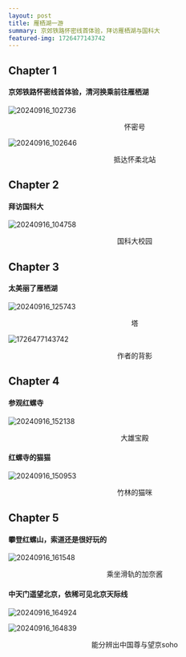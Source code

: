 ```yaml
---
layout: post
title: 雁栖湖一游
summary: 京郊铁路怀密线首体验，拜访雁栖湖与国科大
featured-img: 1726477143742
---
```


## Chapter 1

#### 京郊铁路怀密线首体验，清河换乘前往雁栖湖

![20240916_102736](https://github.com/Limerances/blog/raw/master/assets/img/content/tour/20240916_102736.jpg)

<center>怀密号</center>

![20240916_102646](https://github.com/Limerances/blog/raw/master/assets/img/content/tour/20240916_102646.jpg)

<center>抵达怀柔北站</center>



## Chapter 2

#### 拜访国科大

![20240916_104758](https://github.com/Limerances/blog/raw/master/assets/img/content/tour/20240916_104758.jpg)

<center>国科大校园</center>



## Chapter 3

#### 太美丽了雁栖湖

![20240916_125743](https://github.com/Limerances/blog/raw/master/assets/img/content/tour/20240916_125743.jpg)

<center>塔</center>

![1726477143742](https://github.com/Limerances/blog/raw/master/assets/img/content/tour/1726477143742.jpg)

<center>作者的背影</center>



## Chapter 4

#### 参观红螺寺

![20240916_152138](https://github.com/Limerances/blog/raw/master/assets/img/content/tour/20240916_152138.jpg)

<center>大雄宝殿</center>

#### 红螺寺的猫猫

![20240916_150953](https://github.com/Limerances/blog/raw/master/assets/img/content/tour/20240916_150953.jpg)

<center>竹林的猫咪</center>



## Chapter 5

#### 攀登红螺山，索道还是很好玩的

![20240916_161548](https://github.com/Limerances/blog/raw/master/assets/img/content/tour/20240916_161548.jpg)

<center>乘坐滑轨的加奈酱</center>

#### 中天门遥望北京，依稀可见北京天际线

![20240916_164924](https://github.com/Limerances/blog/raw/master/assets/img/content/tour/20240916_164924.jpg)

![20240916_164839](https://github.com/Limerances/blog/raw/master/assets/img/content/tour/20240916_164839.jpg)

<center>能分辨出中国尊与望京soho</center>
